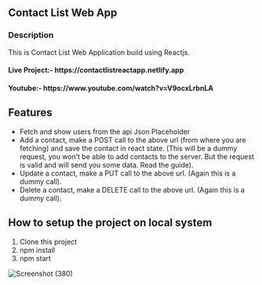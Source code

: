 <h2>Contact List Web App</h2>
<h3>Description</h3>
<p> This is Contact List Web Application build using Reactjs. </p>
<h4>Live Project:- https://contactlistreactapp.netlify.app</h4>
<h4>Youtube:- https://www.youtube.com/watch?v=V9ocxLrbnLA</h4>

<h2>Features</h2>
<ul>
<li>Fetch and show users from the api Json Placeholder</li>
<li>Add a contact, make a POST call to the above url (from where you are fetching) and save the contact in react state. (This will be a dummy request, you won’t be able to add contacts to the server. But the request is valid and will send you some data. Read the guide).</li>
<li>Update a contact, make a PUT call to the above url. (Again this is a dummy call).</li>
<li>Delete a contact, make a DELETE call to the above url. (Again this is a dummy call).</li>
 </ul>

<h2> How to setup the project on local system </h2>
<ol>
  <li>Clone this project</li>
  <li>npm install</li>
  <li>npm start</li>
</ol>

![Screenshot (380)](https://github.com/shubhamkr83/contactlistapp/assets/72254047/9c3bf331-421d-4a36-a58b-232037d11c4a)

